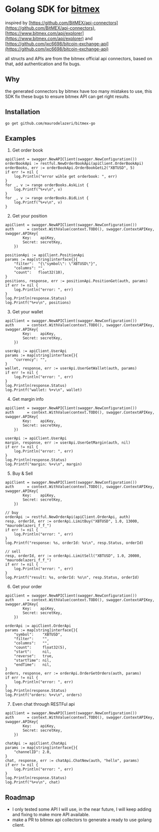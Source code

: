 # Golang SDK for [bitmex](https://www.bitmex.com)

inspired by [https://github.com/BitMEX/api-connectors](https://github.com/BitMEX/api-connectors), [https://www.bitmex.com/api/explorer](https://www.bitmex.com/api/explorer) and [https://github.com/jxc6698/bitcoin-exchange-api](https://github.com/jxc6698/bitcoin-exchange-api)

all structs and APIs are from the bitmex official api connectors, based on that, add authentication and fix bugs.

## Why
the generated connectors by bitmex have too many mistakes to use, this SDK fix these bugs to ensure bitmex API can get right results.

## Installation
`go get github.com/maurodelazeri/bitmex-go`

## Examples
1. Get order book
```
apiClient = swagger.NewAPIClient(swagger.NewConfiguration())
orderBookApi := restful.NewOrderBookApi(apiClient.OrderBookApi)
orderBooks, err := orderBookApi.OrderBookGetL2("XBTUSD", 5)
if err != nil {
    log.Println("error wihle get orderbook: ", err)
}
for _, v := range orderBooks.AskList {
    log.Printf("%+v\n", v)
}
for _, v := range orderBooks.BidList {
    log.Printf("%+v\n", v)
}
```

2. Get your position
```
apiClient = swagger.NewAPIClient(swagger.NewConfiguration())
auth      = context.WithValue(context.TODO(), swagger.ContextAPIKey, swagger.APIKey{
        Key:    apiKey,
        Secret: secretKey,
    })

positionApi := apiClient.PositionApi
params := map[string]interface{}{
    "filter":  "{\"symbol\": \"XBTUSD\"}",
    "columns": "",
    "count":   float32(10),
}
positions, response, err := positionApi.PositionGet(auth, params)
if err != nil {
    log.Println("error: ", err)
}
log.Println(response.Status)
log.Printf("%+v\n", positions)
```

3. Get your wallet
```
apiClient = swagger.NewAPIClient(swagger.NewConfiguration())
auth      = context.WithValue(context.TODO(), swagger.ContextAPIKey, swagger.APIKey{
        Key:    apiKey,
        Secret: secretKey,
    })

userApi := apiClient.UserApi
params := map[string]interface{}{
    "currency": "",
}
wallet, response, err := userApi.UserGetWallet(auth, params)
if err != nil {
    log.Println("error: ", err)
}
log.Println(response.Status)
log.Printf("wallet: %+v\n", wallet)
```

4. Get margin info
```
apiClient = swagger.NewAPIClient(swagger.NewConfiguration())
auth      = context.WithValue(context.TODO(), swagger.ContextAPIKey, swagger.APIKey{
        Key:    apiKey,
        Secret: secretKey,
    })

userApi := apiClient.UserApi
margin, response, err := userApi.UserGetMargin(auth, nil)
if err != nil {
    log.Println("error: ", err)
}
log.Println(response.Status)
log.Printf("margin: %+v\n", margin)
```

5. Buy & Sell
```
apiClient = swagger.NewAPIClient(swagger.NewConfiguration())
auth      = context.WithValue(context.TODO(), swagger.ContextAPIKey, swagger.APIKey{
        Key:    apiKey,
        Secret: secretKey,
    })

// buy
orderApi := restful.NewOrderApi(apiClient.OrderApi, auth)
resp, orderId, err := orderApi.LimitBuy("XBTUSD", 1.0, 13000, "maurodelazeri_f_f_")
if err != nil {
    log.Println("error: ", err)
}
log.Printf("response: %s, orderId: %s\n", resp.Status, orderId)

// sell
resp, orderId, err := orderApi.LimitSell("XBTUSD", 1.0, 20000, "maurodelazeri_f_f_")
if err != nil {
    log.Println("error: ", err)
}
log.Printf("result: %s, orderId: %s\n", resp.Status, orderId)
```

6. Get your order
```
apiClient = swagger.NewAPIClient(swagger.NewConfiguration())
auth      = context.WithValue(context.TODO(), swagger.ContextAPIKey, swagger.APIKey{
        Key:    apiKey,
        Secret: secretKey,
    })

orderApi := apiClient.OrderApi
params := map[string]interface{}{
    "symbol":    "XBTUSD",
    "filter":    "",
    "columns":   "",
    "count":     float32(5),
    "start":     nil,
    "reverse":   true,
    "startTime": nil,
    "endTime":   nil,
}
orders, response, err := orderApi.OrderGetOrders(auth, params)
if err != nil {
    log.Println("error: ", err)
}
log.Println(response.Status)
log.Printf("orders: %+v\n", orders)
```

7. Even chat through RESTFul api
```
apiClient = swagger.NewAPIClient(swagger.NewConfiguration())
auth      = context.WithValue(context.TODO(), swagger.ContextAPIKey, swagger.APIKey{
        Key:    apiKey,
        Secret: secretKey,
    })

chatApi := apiClient.ChatApi
params := map[string]interface{}{
    "channelID": 2.0,
}
chat, response, err := chatApi.ChatNew(auth, "hello", params)
if err != nil {
    log.Println("error: ", err)
}
log.Println(response.Status)
log.Printf("%+v\n", chat)
```

## Roadmap
* I only tested some API I will use, in the near future, I will keep adding and fixing to make more API available.
* make a PR to bitmex api collectors to generate a ready to use golang client.

